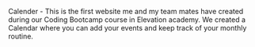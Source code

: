 Calender -
This is the first website me and my team mates have created during our Coding Bootcamp course in Elevation academy.
We created a Calendar where you can add your events and keep track of your monthly routine.

